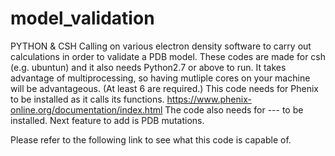 # model_validation
PYTHON & CSH
Calling on various electron density software to carry out calculations in order to validate a PDB model.
These codes are made for csh (e.g. ubuntun) and it also needs Python2.7 or above to run.
It takes advantage of multiprocessing, so having mutliple cores on your machine will be advantageous. (At least 6 are required.)
This code needs for Phenix to be installed as it calls its functions.
https://www.phenix-online.org/documentation/index.html
The code also needs for --- to be installed.
Next feature to add is PDB mutations.


Please refer to the following link to see what this code is capable of.
